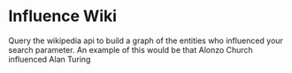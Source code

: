 # Influence Wiki

Query the wikipedia api to build a graph of the entities who influenced your search parameter. An example of this would be that Alonzo Church influenced Alan Turing
